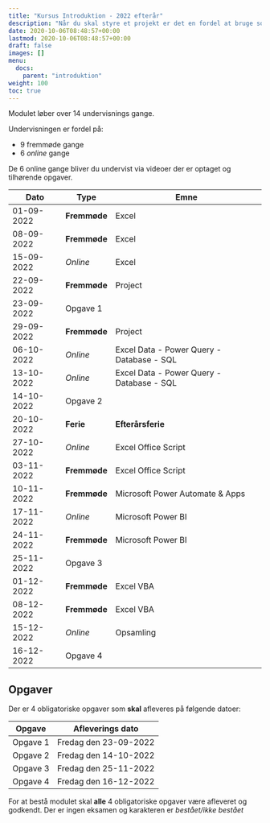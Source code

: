 ```yaml
---
title: "Kursus Introduktion - 2022 efterår"
description: "Når du skal styre et projekt er det en fordel at bruge software som Microsoft Project eller "
date: 2020-10-06T08:48:57+00:00
lastmod: 2020-10-06T08:48:57+00:00
draft: false
images: []
menu:
  docs:
    parent: "introduktion"
weight: 100
toc: true
---
```


Modulet løber over 14 undervisnings gange.

Undervisningen er fordel på:

- 9 fremmøde gange
- 6 *online* gange

De 6 online gange bliver du undervist via videoer der er optaget og tilhørende opgaver.

|Dato	        |Type         	|Emne                                       |
|------------	|--------------	|------------------------------------------	|
| 01-09-2022 	| **Fremmøde** 	| Excel                                     |
| 08-09-2022 	| **Fremmøde** 	| Excel                                     |
| 15-09-2022 	| *Online*  	  | Excel                                     |
| 22-09-2022 	| **Fremmøde** 	| Project                                   |
| 23-09-2022 	| Opgave 1   	  |                                           |
| 29-09-2022 	| **Fremmøde** 	| Project                                 	|
| 06-10-2022 	| *Online*  	  | Excel Data - Power Query - Database - SQL |
| 13-10-2022 	| *Online*  	  | Excel Data - Power Query - Database - SQL |
| 14-10-2022 	| Opgave 2    	|                                           |
| 20-10-2022 	| **Ferie**    	| **Efterårsferie**                         |
| 27-10-2022 	| *Online*  	  | Excel Office Script            	          |
| 03-11-2022 	| **Fremmøde** 	| Excel Office Script    	                  |
| 10-11-2022 	| **Fremmøde** 	| Microsoft Power Automate & Apps	          |
| 17-11-2022 	| *Online* 	    | Microsoft Power BI     	                  |
| 24-11-2022 	| **Fremmøde**  | Microsoft Power BI  	                    |
| 25-11-2022 	| Opgave 3    	|           	                              |
| 01-12-2022 	| **Fremmøde** 	| Excel VBA          	                      |
| 08-12-2022 	| **Fremmøde** 	| Excel VBA                                 |
| 15-12-2022 	| *Online*  	  | Opsamling                                	|
| 16-12-2022 	| Opgave 4      |                                           |


## Opgaver
Der er 4 obligatoriske opgaver som **skal** afleveres på følgende datoer:

| Opgave   | Afleverings dato      |
|----------|-----------------------|
| Opgave 1 | Fredag den 23-09-2022 |
| Opgave 2 | Fredag den 14-10-2022 |
| Opgave 3 | Fredag den 25-11-2022 |
| Opgave 4 | Fredag den 16-12-2022 |

For at bestå modulet skal **alle** 4 obligatoriske opgaver være afleveret og godkendt. Der er ingen eksamen og karakteren er *bestået/ikke bestået*
